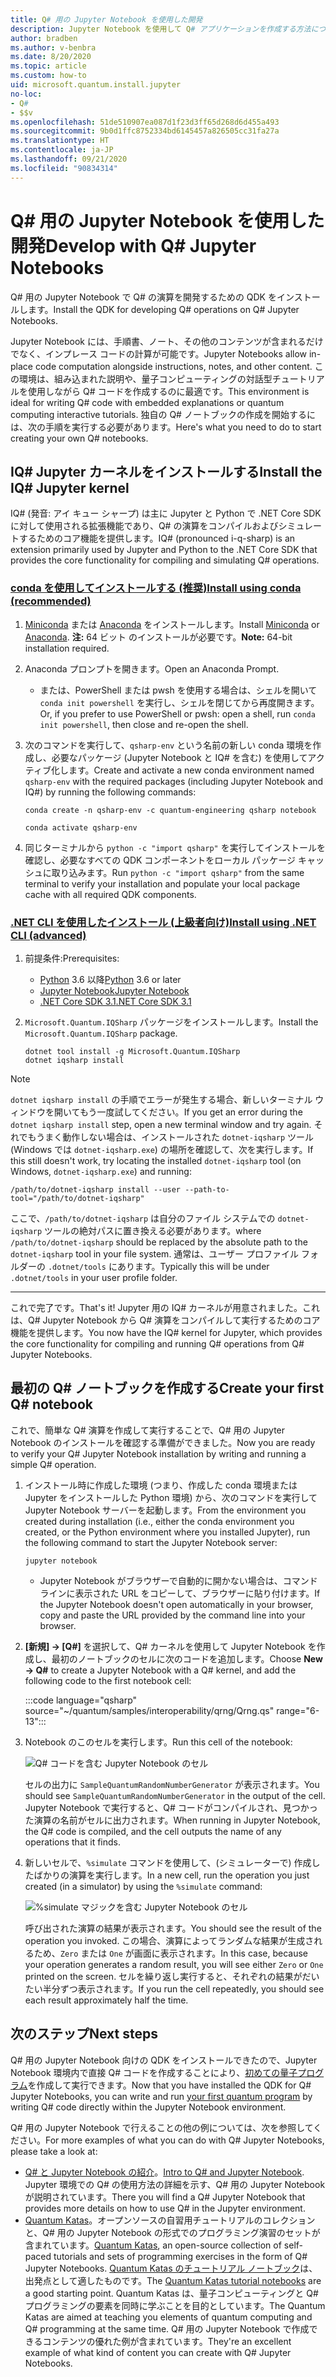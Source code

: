 ```yaml
---
title: Q# 用の Jupyter Notebook を使用した開発
description: Jupyter Notebook を使用して Q# アプリケーションを作成する方法について説明します。
author: bradben
ms.author: v-benbra
ms.date: 8/20/2020
ms.topic: article
ms.custom: how-to
uid: microsoft.quantum.install.jupyter
no-loc:
- Q#
- $$v
ms.openlocfilehash: 51de510907ea087d1f23d3ff65d268d6d455a493
ms.sourcegitcommit: 9b0d1ffc8752334bd6145457a826505cc31fa27a
ms.translationtype: HT
ms.contentlocale: ja-JP
ms.lasthandoff: 09/21/2020
ms.locfileid: "90834314"
---
```

# <a name="develop-with-no-locq-jupyter-notebooks"></a><span data-ttu-id="a200d-103">Q# 用の Jupyter Notebook を使用した開発</span><span class="sxs-lookup"><span data-stu-id="a200d-103">Develop with Q# Jupyter Notebooks</span></span>

<span data-ttu-id="a200d-104">Q# 用の Jupyter Notebook で Q# の演算を開発するための QDK をインストールします。</span><span class="sxs-lookup"><span data-stu-id="a200d-104">Install the QDK for developing Q# operations on Q# Jupyter Notebooks.</span></span>

<span data-ttu-id="a200d-105">Jupyter Notebook には、手順書、ノート、その他のコンテンツが含まれるだけでなく、インプレース コードの計算が可能です。</span><span class="sxs-lookup"><span data-stu-id="a200d-105">Jupyter Notebooks allow in-place code computation alongside instructions, notes, and other content.</span></span> <span data-ttu-id="a200d-106">この環境は、組み込まれた説明や、量子コンピューティングの対話型チュートリアルを使用しながら Q# コードを作成するのに最適です。</span><span class="sxs-lookup"><span data-stu-id="a200d-106">This environment is ideal for writing Q# code with embedded explanations or quantum computing interactive tutorials.</span></span> <span data-ttu-id="a200d-107">独自の Q# ノートブックの作成を開始するには、次の手順を実行する必要があります。</span><span class="sxs-lookup"><span data-stu-id="a200d-107">Here's what you need to do to start creating your own Q# notebooks.</span></span>

## <a name="install-the-ino-locq-jupyter-kernel"></a><span data-ttu-id="a200d-108">IQ# Jupyter カーネルをインストールする</span><span class="sxs-lookup"><span data-stu-id="a200d-108">Install the IQ# Jupyter kernel</span></span>

<span data-ttu-id="a200d-109">IQ# (発音: アイ キュー シャープ) は主に Jupyter と Python で .NET Core SDK に対して使用される拡張機能であり、Q# の演算をコンパイルおよびシミュレートするためのコア機能を提供します。</span><span class="sxs-lookup"><span data-stu-id="a200d-109">IQ# (pronounced i-q-sharp) is an extension primarily used by Jupyter and Python to the .NET Core SDK that provides the core functionality for compiling and simulating Q# operations.</span></span>

### <a name="install-using-conda-recommended"></a>[<span data-ttu-id="a200d-110">conda を使用してインストールする (推奨)</span><span class="sxs-lookup"><span data-stu-id="a200d-110">Install using conda (recommended)</span></span>](#tab/tabid-conda)

1. <span data-ttu-id="a200d-111">[Miniconda](https://docs.conda.io/en/latest/miniconda.html) または [Anaconda](https://www.anaconda.com/products/individual#Downloads) をインストールします。</span><span class="sxs-lookup"><span data-stu-id="a200d-111">Install [Miniconda](https://docs.conda.io/en/latest/miniconda.html) or [Anaconda](https://www.anaconda.com/products/individual#Downloads).</span></span> <span data-ttu-id="a200d-112">**注:** 64 ビット のインストールが必要です。</span><span class="sxs-lookup"><span data-stu-id="a200d-112">**Note:** 64-bit installation required.</span></span>

1. <span data-ttu-id="a200d-113">Anaconda プロンプトを開きます。</span><span class="sxs-lookup"><span data-stu-id="a200d-113">Open an Anaconda Prompt.</span></span>

   - <span data-ttu-id="a200d-114">または、PowerShell または pwsh を使用する場合は、シェルを開いて `conda init powershell` を実行し、シェルを閉じてから再度開きます。</span><span class="sxs-lookup"><span data-stu-id="a200d-114">Or, if you prefer to use PowerShell or pwsh: open a shell, run `conda init powershell`, then close and re-open the shell.</span></span>

1. <span data-ttu-id="a200d-115">次のコマンドを実行して、`qsharp-env` という名前の新しい conda 環境を作成し、必要なパッケージ (Jupyter Notebook と IQ# を含む) を使用してアクティブ化します。</span><span class="sxs-lookup"><span data-stu-id="a200d-115">Create and activate a new conda environment named `qsharp-env` with the required packages (including Jupyter Notebook and IQ#) by running the following commands:</span></span>

    ```
    conda create -n qsharp-env -c quantum-engineering qsharp notebook

    conda activate qsharp-env
    ```

1. <span data-ttu-id="a200d-116">同じターミナルから `python -c "import qsharp"` を実行してインストールを確認し、必要なすべての QDK コンポーネントをローカル パッケージ キャッシュに取り込みます。</span><span class="sxs-lookup"><span data-stu-id="a200d-116">Run `python -c "import qsharp"` from the same terminal to verify your installation and populate your local package cache with all required QDK components.</span></span>

### <a name="install-using-net-cli-advanced"></a>[<span data-ttu-id="a200d-117">.NET CLI を使用したインストール (上級者向け)</span><span class="sxs-lookup"><span data-stu-id="a200d-117">Install using .NET CLI (advanced)</span></span>](#tab/tabid-dotnetcli)

1. <span data-ttu-id="a200d-118">前提条件:</span><span class="sxs-lookup"><span data-stu-id="a200d-118">Prerequisites:</span></span>

    - <span data-ttu-id="a200d-119">[Python](https://www.python.org/downloads/) 3.6 以降</span><span class="sxs-lookup"><span data-stu-id="a200d-119">[Python](https://www.python.org/downloads/) 3.6 or later</span></span>
    - [<span data-ttu-id="a200d-120">Jupyter Notebook</span><span class="sxs-lookup"><span data-stu-id="a200d-120">Jupyter Notebook</span></span>](https://jupyter.readthedocs.io/en/latest/install.html)
    - [<span data-ttu-id="a200d-121">.NET Core SDK 3.1</span><span class="sxs-lookup"><span data-stu-id="a200d-121">.NET Core SDK 3.1</span></span>](https://dotnet.microsoft.com/download/dotnet-core/3.1)

1. <span data-ttu-id="a200d-122">`Microsoft.Quantum.IQSharp` パッケージをインストールします。</span><span class="sxs-lookup"><span data-stu-id="a200d-122">Install the `Microsoft.Quantum.IQSharp` package.</span></span>

    ```dotnetcli
    dotnet tool install -g Microsoft.Quantum.IQSharp
    dotnet iqsharp install
    ```

> [!NOTE]
> <span data-ttu-id="a200d-123">`dotnet iqsharp install` の手順でエラーが発生する場合、新しいターミナル ウィンドウを開いてもう一度試してください。</span><span class="sxs-lookup"><span data-stu-id="a200d-123">If you get an error during the `dotnet iqsharp install` step, open a new terminal window and try again.</span></span>
> <span data-ttu-id="a200d-124">それでもうまく動作しない場合は、インストールされた `dotnet-iqsharp` ツール (Windows では `dotnet-iqsharp.exe`) の場所を確認して、次を実行します。</span><span class="sxs-lookup"><span data-stu-id="a200d-124">If this still doesn't work, try locating the installed `dotnet-iqsharp` tool (on Windows, `dotnet-iqsharp.exe`) and running:</span></span>
> ```
> /path/to/dotnet-iqsharp install --user --path-to-tool="/path/to/dotnet-iqsharp"
> ```
> <span data-ttu-id="a200d-125">ここで、`/path/to/dotnet-iqsharp` は自分のファイル システムでの `dotnet-iqsharp` ツールの絶対パスに置き換える必要があります。</span><span class="sxs-lookup"><span data-stu-id="a200d-125">where `/path/to/dotnet-iqsharp` should be replaced by the absolute path to the `dotnet-iqsharp` tool in your file system.</span></span>
> <span data-ttu-id="a200d-126">通常は、ユーザー プロファイル フォルダーの `.dotnet/tools` にあります。</span><span class="sxs-lookup"><span data-stu-id="a200d-126">Typically this will be under `.dotnet/tools` in your user profile folder.</span></span>
    
***

<span data-ttu-id="a200d-127">これで完了です。</span><span class="sxs-lookup"><span data-stu-id="a200d-127">That's it!</span></span> <span data-ttu-id="a200d-128">Jupyter 用の IQ# カーネルが用意されました。これは、Q# Jupyter Notebook から Q# 演算をコンパイルして実行するためのコア機能を提供します。</span><span class="sxs-lookup"><span data-stu-id="a200d-128">You now have the IQ# kernel for Jupyter, which provides the core functionality for compiling and running Q# operations from Q# Jupyter Notebooks.</span></span>

## <a name="create-your-first-no-locq-notebook"></a><span data-ttu-id="a200d-129">最初の Q# ノートブックを作成する</span><span class="sxs-lookup"><span data-stu-id="a200d-129">Create your first Q# notebook</span></span>

<span data-ttu-id="a200d-130">これで、簡単な Q# 演算を作成して実行することで、Q# 用の Jupyter Notebook のインストールを確認する準備ができました。</span><span class="sxs-lookup"><span data-stu-id="a200d-130">Now you are ready to verify your Q# Jupyter Notebook installation by writing and running a simple Q# operation.</span></span>

1. <span data-ttu-id="a200d-131">インストール時に作成した環境 (つまり、作成した conda 環境または Jupyter をインストールした Python 環境) から、次のコマンドを実行して Jupyter Notebook サーバーを起動します。</span><span class="sxs-lookup"><span data-stu-id="a200d-131">From the environment you created during installation (i.e., either the conda environment you created, or the Python environment where you installed Jupyter), run the following command to start the Jupyter Notebook server:</span></span>

    ```
    jupyter notebook
    ```

    - <span data-ttu-id="a200d-132">Jupyter Notebook がブラウザーで自動的に開かない場合は、コマンド ラインに表示された URL をコピーして、ブラウザーに貼り付けます。</span><span class="sxs-lookup"><span data-stu-id="a200d-132">If the Jupyter Notebook doesn't open automatically in your browser, copy and paste the URL provided by the command line into your browser.</span></span>

1. <span data-ttu-id="a200d-133">**[新規] → [Q#]** を選択して、Q# カーネルを使用して Jupyter Notebook を作成し、最初のノートブックのセルに次のコードを追加します。</span><span class="sxs-lookup"><span data-stu-id="a200d-133">Choose **New → Q#** to create a Jupyter Notebook with a Q# kernel, and add the following code to the first notebook cell:</span></span>

    :::code language="qsharp" source="~/quantum/samples/interoperability/qrng/Qrng.qs" range="6-13":::

1. <span data-ttu-id="a200d-134">Notebook のこのセルを実行します。</span><span class="sxs-lookup"><span data-stu-id="a200d-134">Run this cell of the notebook:</span></span>

    ![Q# コードを含む Jupyter Notebook のセル](~/media/install-guide-jupyter.png)

    <span data-ttu-id="a200d-136">セルの出力に `SampleQuantumRandomNumberGenerator` が表示されます。</span><span class="sxs-lookup"><span data-stu-id="a200d-136">You should see `SampleQuantumRandomNumberGenerator` in the output of the cell.</span></span> <span data-ttu-id="a200d-137">Jupyter Notebook で実行すると、Q# コードがコンパイルされ、見つかった演算の名前がセルに出力されます。</span><span class="sxs-lookup"><span data-stu-id="a200d-137">When running in Jupyter Notebook, the Q# code is compiled, and the cell outputs the name of any operations that it finds.</span></span>

1. <span data-ttu-id="a200d-138">新しいセルで、`%simulate` コマンドを使用して、(シミュレーターで) 作成したばかりの演算を実行します。</span><span class="sxs-lookup"><span data-stu-id="a200d-138">In a new cell, run the operation you just created (in a simulator) by using the `%simulate` command:</span></span>

    ![%simulate マジックを含む Jupyter Notebook のセル](~/media/install-guide-jupyter-simulate.png)

    <span data-ttu-id="a200d-140">呼び出された演算の結果が表示されます。</span><span class="sxs-lookup"><span data-stu-id="a200d-140">You should see the result of the operation you invoked.</span></span> <span data-ttu-id="a200d-141">この場合、演算によってランダムな結果が生成されるため、`Zero` または `One` が画面に表示されます。</span><span class="sxs-lookup"><span data-stu-id="a200d-141">In this case, because your operation generates a random result, you will see either `Zero` or `One` printed on the screen.</span></span> <span data-ttu-id="a200d-142">セルを繰り返し実行すると、それぞれの結果がだいたい半分ずつ表示されます。</span><span class="sxs-lookup"><span data-stu-id="a200d-142">If you run the cell repeatedly, you should see each result approximately half the time.</span></span>

## <a name="next-steps"></a><span data-ttu-id="a200d-143">次のステップ</span><span class="sxs-lookup"><span data-stu-id="a200d-143">Next steps</span></span>

<span data-ttu-id="a200d-144">Q# 用の Jupyter Notebook 向けの QDK をインストールできたので、Jupyter Notebook 環境内で直接 Q# コードを作成することにより、[初めての量子プログラム](xref:microsoft.quantum.quickstarts.qrng)を作成して実行できます。</span><span class="sxs-lookup"><span data-stu-id="a200d-144">Now that you have installed the QDK for Q# Jupyter Notebooks, you can write and run [your first quantum program](xref:microsoft.quantum.quickstarts.qrng) by writing Q# code directly within the Jupyter Notebook environment.</span></span>

<span data-ttu-id="a200d-145">Q# 用の Jupyter Notebook で行えることの他の例については、次を参照してください。</span><span class="sxs-lookup"><span data-stu-id="a200d-145">For more examples of what you can do with Q# Jupyter Notebooks, please take a look at:</span></span>

- <span data-ttu-id="a200d-146">[Q# と Jupyter Notebook の紹介](https://docs.microsoft.com/samples/microsoft/quantum/intro-to-qsharp-jupyter/)。</span><span class="sxs-lookup"><span data-stu-id="a200d-146">[Intro to Q# and Jupyter Notebook](https://docs.microsoft.com/samples/microsoft/quantum/intro-to-qsharp-jupyter/).</span></span> <span data-ttu-id="a200d-147">Jupyter 環境での Q# の使用方法の詳細を示す、Q# 用の Jupyter Notebook が説明されています。</span><span class="sxs-lookup"><span data-stu-id="a200d-147">There you will find a Q# Jupyter Notebook that provides more details on how to use Q# in the Jupyter environment.</span></span>
- <span data-ttu-id="a200d-148">[Quantum Katas](xref:microsoft.quantum.overview.katas)。オープンソースの自習用チュートリアルのコレクションと、Q# 用の Jupyter Notebook の形式でのプログラミング演習のセットが含まれています。</span><span class="sxs-lookup"><span data-stu-id="a200d-148">[Quantum Katas](xref:microsoft.quantum.overview.katas), an open-source collection of self-paced tutorials and sets of programming exercises in the form of Q# Jupyter Notebooks.</span></span> <span data-ttu-id="a200d-149">[Quantum Katas のチュートリアル ノートブック](https://github.com/microsoft/QuantumKatas#tutorial-topics)は、出発点として適したものです。</span><span class="sxs-lookup"><span data-stu-id="a200d-149">The [Quantum Katas tutorial notebooks](https://github.com/microsoft/QuantumKatas#tutorial-topics) are a good starting point.</span></span> <span data-ttu-id="a200d-150">Quantum Katas は、量子コンピューティングと Q# プログラミングの要素を同時に学ぶことを目的としています。</span><span class="sxs-lookup"><span data-stu-id="a200d-150">The Quantum Katas are aimed at teaching you elements of quantum computing and Q# programming at the same time.</span></span> <span data-ttu-id="a200d-151">Q# 用の Jupyter Notebook で作成できるコンテンツの優れた例が含まれています。</span><span class="sxs-lookup"><span data-stu-id="a200d-151">They're an excellent example of what kind of content you can create with Q# Jupyter Notebooks.</span></span>
